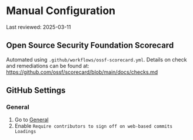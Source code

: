# Manual Configuration

Last reviewed: 2025-03-11

## Open Source Security Foundation Scorecard

Automated using `.github/workflows/ossf-scorecard.yml`. Details on check and remediations can be found at: https://github.com/ossf/scorecard/blob/main/docs/checks.md

## GitHub Settings

### General

1. Go to [General](https://github.com/willfarrell/template-npm/settings)
1. Enable `Require contributors to sign off on web-based commits Loadings`

